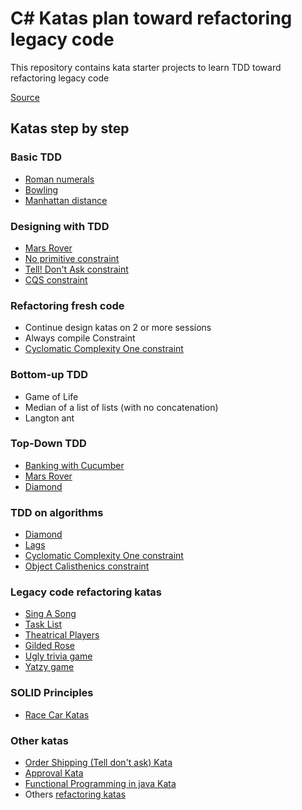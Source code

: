 # C# Katas plan toward refactoring legacy code

This repository contains kata starter projects to learn TDD toward refactoring legacy code

[Source](https://philippe.bourgau.net/a-coding-dojo-exercises-plan-towards-refactoring-legacy-code/)

## Katas step by step

### Basic TDD
- [Roman numerals](roman-numeral-kata/README.md)
- [Bowling](bowling-kata/README.md)
- [Manhattan distance](manhattan-distance-kata/README.md)

### Designing with TDD
- [Mars Rover](mars-rover-kata/README.md)
- [No primitive constraint](docs/contraints/NoPrimitive.md)
- [Tell! Don't Ask constraint](docs/contraints/TellDontAsk.md)
- [CQS constraint](docs/contraints/CQS.md)

### Refactoring fresh code
- Continue design katas on 2 or more sessions
- Always compile Constraint
- [Cyclomatic Complexity One constraint](docs/contraints/CyclomaticComplexityOne.md)

### Bottom-up TDD
- Game of Life
- Median of a list of lists (with no concatenation)
- Langton ant

### Top-Down TDD
- [Banking with Cucumber](bank-kata/README.md)
- [Mars Rover](mars-rover-kata/README.md)
- [Diamond](diamond-kata/README.md)

### TDD on algorithms
- [Diamond](diamond-kata/README.md)
- [Lags](lags-kata/README.md)
- [Cyclomatic Complexity One constraint](docs/contraints/CyclomaticComplexityOne.md)
- [Object Calisthenics constraint](docs/contraints/ObjectCalisthenics.md)

### Legacy code refactoring katas
- [Sing A Song](sing-a-song-kata/README.md)
- [Task List](task-list-kata/README.md)
- [Theatrical Players](theatrical-players-kata/README.md)
- [Gilded Rose](gilded-rose-kata/README.md)
- [Ugly trivia game](ugly-trivia-kata/README.md)
- [Yatzy game](yatzy-kata/README.md)

### SOLID Principles
- [Race Car Katas](racing-car-kata/README.md)

### Other katas
- [Order Shipping (Tell don't ask) Kata](tell-dont-ask/README.md)
- [Approval Kata](https://github.com/ythirion/approval-demo)
- [Functional Programming in java Kata](vavr-kata/README.md)
- Others [refactoring katas](https://kata-log.rocks/refactoring)